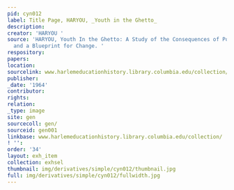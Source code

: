 ```yaml
---
pid: cyn012
label: Title Page, HARYOU, _Youth in the Ghetto_
description:
creator: 'HARYOU '
source: 'HARYOU, Youth In the Ghetto: A Study of the Consequences of Powerlessness
  and a Blueprint for Change. '
respository:
papers:
location:
sourcelink: www.harlemeducationhistory.library.columbia.edu/collection/gen/gen001
publisher:
_date: '1964'
contributor:
rights:
relation:
_type: image
site: gen
sourcecoll: gen/
sourceid: gen001
linkbase: www.harlemeducationhistory.library.columbia.edu/collection/
! '':
order: '34'
layout: exh_item
collection: exhsel
thumbnail: img/derivatives/simple/cyn012/thumbnail.jpg
full: img/derivatives/simple/cyn012/fullwidth.jpg
---
```

